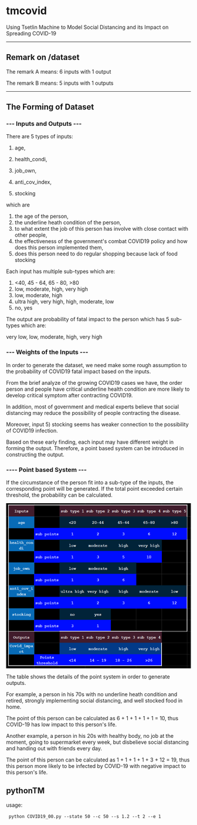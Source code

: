 # tmcovid
Using Tsetlin Machine to Model Social Distancing and its Impact on Spreading COVID-19

---
## Remark on /dataset
The remark A means: 6 inputs with 1 output

The remark B means: 5 inputs with 1 outputs

---
## The Forming of Dataset

### --- Inputs and Outputs --- 
There are 5 types of inputs: 

1) age, 

2) health_condi, 
   
3) job_own, 
   
4) anti_cov_index, 

5) stocking 

which are

1) the age of the person, 
2) the underline heath condition of the person, 
3) to what extent the job of this person has involve with close contact with other people, 
4) the effectiveness of the  government's combat COVID19 policy and how does this person implemented them, 
5) does this person need to do regular shopping because lack of food stocking 
   

Each input has multiple sub-types which are:

1) <40, 45 - 64, 65 - 80, >80
2) low,	moderate,	high,	very high
3) low,	moderate,	high
4) ultra high,	very high,	high,	moderate,	low 
5) no, yes

The output are probability of fatal impact to the person which has 5 sub-types which are:

very low,	low,	moderate,	high,	very high


### --- Weights of the Inputs ---
In order to generate the dataset, we need make some rough assumption to the probability of COVID19 fatal impact based on the inputs.

From the brief analyze of the growing COVID19 cases we have, the order person and people have critical underline health condition are more likely to develop critical symptom after contracting COVID19. 

In addition, most of government and medical experts believe that social distancing may reduce the possibility of people contracting the disease. 

Moreover, input 5) stocking seems has weaker connection to the possibility of COVID19 infection. 

Based on these early finding, each input may have different weight in forming the output. Therefore, a point based system can be introduced in constructing the output.

### ---- Point based System ---

If the circumstance of the person fit into a sub-type of the inputs, the corresponding point will be generated. If the total point exceeded certain threshold, the probability can be calculated. 

<!-- ![points](pointB_.PNG) -->
<img src="pointB_.PNG" width = "700" align="middle" >

The table shows the details of the point system in order to generate outputs.

For example, a person in his 70s with no underline heath condition and retired, strongly implementing social distancing, and well stocked food in home. 

The point of this person can be calculated as 6 + 1 + 1 + 1 + 1 = 10, thus COVID-19 has low impact to this person's life.

Another example, a person in his 20s with healthy body, no job at the moment, going to supermarket every week, but disbelieve social distancing and handing out with friends every day. 

The point of this person can be calculated as 1 + 1 + 1 + 1 + 3 + 12 = 19, thus this person more likely to be infected by COVID-19 with negative impact to this person's life. 


## pythonTM
usage: 
```
 python COVID19_00.py --state 50 --c 50 --s 1.2 --t 2 --e 1
```